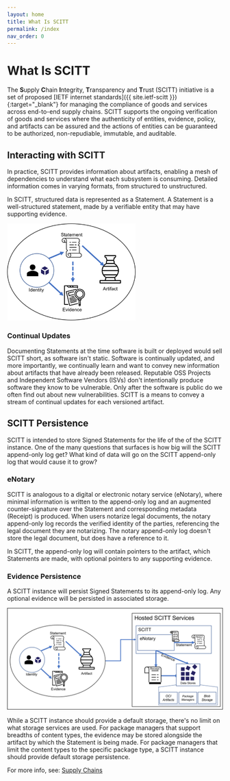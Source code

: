 ```yaml
---
layout: home
title: What Is SCITT
permalink: /index
nav_order: 0
---
```

 
# What Is SCITT

The **S**upply **C**hain **I**ntegrity, **T**ransparency and **T**rust (SCITT) initiative is a set of proposed [IETF internet standards]({{ site.ietf-scitt }}){:target="_blank"} for managing the compliance of goods and services across end-to-end supply chains.
SCITT supports the ongoing verification of goods and services where the authenticity of entities, evidence, policy, and artifacts can be assured and the actions of entities can be guaranteed to be authorized, non-repudiable, immutable, and auditable.

## Interacting with SCITT

In practice, SCITT provides information about artifacts, enabling a mesh of dependencies to understand what each subsystem is consuming.
Detailed information comes in varying formats, from structured to unstructured.

In SCITT, structured data is represented as a Statement. A Statement is a well-structured statement, made by a verifiable entity that may have supporting evidence.

<img src="./assets/statement-evidence-relationship.png" alt="Identity, Statement, Evidence, Artifact relationship" style="width:300px;"/>

### Continual Updates

Documenting Statements at the time software is built or deployed would sell SCITT short, as software isn't static. Software is continually updated, and more importantly, we continually learn and want to convey new information about artifacts that have already been released. Reputable OSS Projects and Independent Software Vendors (ISVs) don't intentionally produce software they know to be vulnerable. Only after the software is public do we often find out about new vulnerabilities. SCITT is a means to convey a stream of continual updates for each versioned artifact.

## SCITT Persistence

SCITT is intended to store Signed Statements for the life of the of the SCITT instance. One of the many questions that surfaces is how big will the SCITT append-only log get? What kind of data will go on the SCITT append-only log that would cause it to grow?

### eNotary

SCITT is analogous to a digital or electronic notary service (eNotary), where minimal information is written to the append-only log and an augmented counter-signature over the Statement and corresponding metadata (Receipt) is produced. When users notarize legal documents, the notary append-only log records the verified identity of the parties, referencing the legal document they are notarizing. The notary append-only log doesn't store the legal document, but does have a reference to it. 

In SCITT, the append-only log will contain pointers to the artifact, which Statements are made, with optional pointers to any supporting evidence.

### Evidence Persistence

A SCITT instance will persist  Signed Statements to its append-only log. Any optional evidence will be persisted in associated storage. 

<img src="./assets/scitt-persistence.png" alt="SCITT persistence" style="width:600px;"/>

While a SCITT instance should provide a default storage, there's no limit on what storage services are used. For package managers that support breadths of content types, the evidence may be stored alongside the artifact by which the Statement is being made. For package managers that limit the content types to the specific package type, a SCITT instance should provide default storage persistence.

For more info, see: [Supply Chains](./supply-chain.md)
